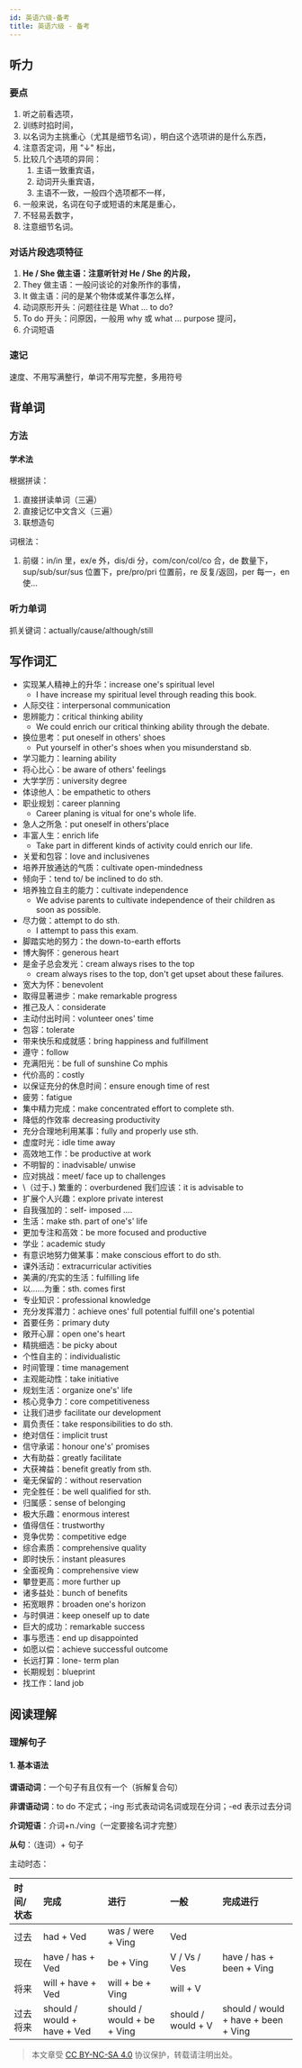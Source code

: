 ```yaml
---
id: 英语六级-备考
title: 英语六级 - 备考
---
```


## 听力

### 要点

1. 听之前看选项，
2. 训练时掐时间，
3. 以名词为主挑重心（尤其是细节名词），明白这个选项讲的是什么东西，
4. 注意否定词，用 "↓" 标出，
5. 比较几个选项的异同：
   1. 主语一致重宾语，
   2. 动词开头重宾语，
   3. 主语不一致，一般四个选项都不一样，
6. 一般来说，名词在句子或短语的末尾是重心，
7. 不轻易丢数字，
8. 注意细节名词。

### 对话片段选项特征

1. **He / She 做主语：注意听针对 He / She 的片段，**
2. They 做主语：一般问谈论的对象所作的事情，
3. It 做主语：问的是某个物体或某件事怎么样，
4. 动词原形开头：问题往往是 What … to do?
5. To do 开头：问原因，一般用 why 或 what … purpose 提问，
6. 介词短语

### 速记

速度、不用写满整行，单词不用写完整，多用符号

## 背单词

### 方法

#### 学术法

根据拼读：

1. 直接拼读单词（三遍）
2. 直接记忆中文含义（三遍）
3. 联想造句

词根法：

1. 前缀：in/in 里，ex/e 外，dis/di 分，com/con/col/co 合，de 数量下，sup/sub/sur/sus 位置下，pre/pro/pri 位置前，re 反复/返回，per 每一，en 使…

### 听力单词

抓关键词：actually/cause/although/still

## 写作词汇

- 实现某人精神上的升华：increase one's spiritual level
  - I have increase my spiritual level through reading this book.
- 人际交往：interpersonal communication
- 思辨能力：critical thinking ability
  - We could enrich our critical thinking ability through the debate.
- 换位思考：put oneself in others' shoes
  - Put yourself in other's shoes when you misunderstand sb.
- 学习能力：learning ability
- 将心比心：be aware of others' feelings
- 大学学历：university degree
- 体谅他人：be empathetic to others
- 职业规划：career planning
  - Career planing is vitual for one's whole life.
- 急人之所急：put oneself in others'place
- 丰富人生：enrich life
  - Take part in different kinds of activity could enrich our life.
- 关爱和包容：love and inclusivenes
- 培养开放通达的气质：cultivate open-mindedness
- 倾向于：tend to/ be inclined to do sth.
- 培养独立自主的能力：cultivate independence
  - We advise parents to cultivate independence of their children as soon as possible.
- 尽力做：attempt to do sth.
  - I attempt to pass this exam.
- 脚踏实地的努力：the down-to-earth efforts
- 博大胸怀：generous heart
- 是金子总会发光：cream always rises to the top
  - cream always rises to the top, don't get upset about these failures.
- 宽大为怀：benevolent
- 取得显著进步：make remarkable progress
- 推己及人：considerate
- 主动付出时间：volunteer ones' time
- 包容：tolerate
- 带来快乐和成就感：bring happiness and fulfillment
- 遵守：follow
- 充满阳光：be full of sunshine Co mphis
- 代价高的：costly
- 以保证充分的休息时间：ensure enough time of rest
- 疲劳：fatigue
- 集中精力完成：make concentrated effort to complete sth.
- 降低的作效率 decreasing productivity
- 充分合理地利用某事：fully and properly use sth.
- 虚度时光：idle time away
- 高效地工作：be productive at work
- 不明智的：inadvisable/ unwise
- 应对挑战：meet/ face up to challenges
- \（过于、) 繁重的：overburdened 我们应该：it is advisable to
- 扩展个人兴趣：explore private interest
- 自我强加的：self- imposed ….
- 生活：make sth. part of one's' life
- 更加专注和高效：be more focused and productive
- 学业：academic study
- 有意识地努力做某事：make conscious effort to do sth.
- 课外活动：extracurricular activities
- 美满的/充实的生活：fulfilling life
- 以……为重：sth. comes first
- 专业知识：professional knowledge
- 充分发挥潜力：achieve ones' full potential fulfill one's potential
- 首要任务：primary duty
- 敞开心扉：open one's heart
- 精挑细选：be picky about
- 个性自主的：individualistic
- 时间管理：time management
- 主观能动性：take initiative
- 规划生活：organize one's' life
- 核心竞争力：core competitiveness
- 让我们进步 facilitate our development
- 肩负责任：take responsibilities to do sth.
- 绝对信任：implicit trust
- 信守承诺：honour one's' promises
- 大有助益：greatly facilitate
- 大获裨益：benefit greatly from sth.
- 毫无保留的：without reservation
- 完全胜任：be well qualified for sth.
- 归属感：sense of belonging
- 极大乐趣：enormous interest
- 值得信任：trustworthy
- 竞争优势：competitive edge
- 综合素质：comprehensive quality
- 即时快乐：instant pleasures
- 全面视角：comprehensive view
- 攀登更高：more further up
- 诸多益处：bunch of benefits
- 拓宽眼界：broaden one's horizon
- 与时俱进：keep oneself up to date
- 巨大的成功：remarkable success
- 事与愿违：end up disappointed
- 如愿以偿：achieve successful outcome
- 长远打算：lone- term plan
- 长期规划：blueprint
- 找工作：land job

## 阅读理解

### 理解句子

#### 1. 基本语法

**谓语动词**：一个句子有且仅有一个（拆解复合句）

**非谓语动词**：to do 不定式；-ing 形式表动词名词或现在分词；-ed 表示过去分词

**介词短语**：介词+n./ving（一定要接名词才完整）

**从句**：（连词）+ 句子

主动时态：

| 时间/状态 | 完成                        | 进行                       | 一般               | 完成进行                            |
| :-------- | :-------------------------- | :------------------------- | :----------------- | :---------------------------------- |
| 过去      | had + Ved                   | was / were + Ving          | Ved                |                                     |
| 现在      | have / has + Ved            | be + Ving                  | V / Vs / Ves       | have / has + been + Ving            |
| 将来      | will + have + Ved           | will + be + Ving           | will + V           |                                     |
| 过去将来  | should / would + have + Ved | should / would + be + Ving | should / would + V | should / would + have + been + Ving |



 > 本文章受 [CC BY-NC-SA 4.0](https://creativecommons.org/licenses/by/4.0/deed.zh) 协议保护，转载请注明出处。
